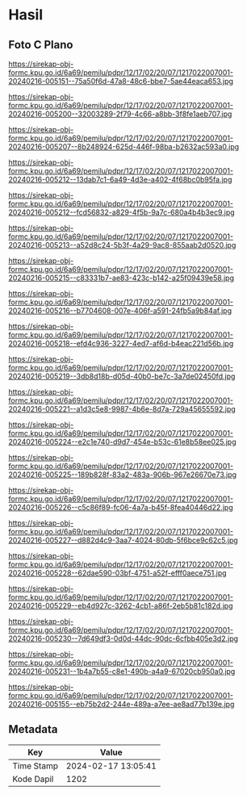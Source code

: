 # Hasil

## Foto C Plano

https://sirekap-obj-formc.kpu.go.id/6a69/pemilu/pdpr/12/17/02/20/07/1217022007001-20240216-005151--75a50f6d-47a8-48c6-bbe7-5ae44eaca653.jpg

https://sirekap-obj-formc.kpu.go.id/6a69/pemilu/pdpr/12/17/02/20/07/1217022007001-20240216-005200--32003289-2f79-4c66-a8bb-3f8fe1aeb707.jpg

https://sirekap-obj-formc.kpu.go.id/6a69/pemilu/pdpr/12/17/02/20/07/1217022007001-20240216-005207--8b248924-625d-446f-98ba-b2632ac593a0.jpg

https://sirekap-obj-formc.kpu.go.id/6a69/pemilu/pdpr/12/17/02/20/07/1217022007001-20240216-005212--13dab7c1-6a49-4d3e-a402-4f68bc0b95fa.jpg

https://sirekap-obj-formc.kpu.go.id/6a69/pemilu/pdpr/12/17/02/20/07/1217022007001-20240216-005212--fcd56832-a829-4f5b-9a7c-680a4b4b3ec9.jpg

https://sirekap-obj-formc.kpu.go.id/6a69/pemilu/pdpr/12/17/02/20/07/1217022007001-20240216-005213--a52d8c24-5b3f-4a29-9ac8-855aab2d0520.jpg

https://sirekap-obj-formc.kpu.go.id/6a69/pemilu/pdpr/12/17/02/20/07/1217022007001-20240216-005215--c83331b7-ae83-423c-b142-a25f09439e58.jpg

https://sirekap-obj-formc.kpu.go.id/6a69/pemilu/pdpr/12/17/02/20/07/1217022007001-20240216-005216--b7704608-007e-406f-a591-24fb5a9b84af.jpg

https://sirekap-obj-formc.kpu.go.id/6a69/pemilu/pdpr/12/17/02/20/07/1217022007001-20240216-005218--efd4c936-3227-4ed7-af6d-b4eac221d56b.jpg

https://sirekap-obj-formc.kpu.go.id/6a69/pemilu/pdpr/12/17/02/20/07/1217022007001-20240216-005219--3db8d18b-d05d-40b0-be7c-3a7de02450fd.jpg

https://sirekap-obj-formc.kpu.go.id/6a69/pemilu/pdpr/12/17/02/20/07/1217022007001-20240216-005221--a1d3c5e8-9987-4b6e-8d7a-729a45655592.jpg

https://sirekap-obj-formc.kpu.go.id/6a69/pemilu/pdpr/12/17/02/20/07/1217022007001-20240216-005224--e2c1e740-d9d7-454e-b53c-61e8b58ee025.jpg

https://sirekap-obj-formc.kpu.go.id/6a69/pemilu/pdpr/12/17/02/20/07/1217022007001-20240216-005225--189b828f-83a2-483a-906b-967e26670e73.jpg

https://sirekap-obj-formc.kpu.go.id/6a69/pemilu/pdpr/12/17/02/20/07/1217022007001-20240216-005226--c5c86f89-fc06-4a7a-b45f-8fea40446d22.jpg

https://sirekap-obj-formc.kpu.go.id/6a69/pemilu/pdpr/12/17/02/20/07/1217022007001-20240216-005227--d882d4c9-3aa7-4024-80db-5f6bce9c62c5.jpg

https://sirekap-obj-formc.kpu.go.id/6a69/pemilu/pdpr/12/17/02/20/07/1217022007001-20240216-005228--62dae590-03bf-4751-a52f-efff0aece751.jpg

https://sirekap-obj-formc.kpu.go.id/6a69/pemilu/pdpr/12/17/02/20/07/1217022007001-20240216-005229--eb4d927c-3262-4cb1-a86f-2eb5b81c182d.jpg

https://sirekap-obj-formc.kpu.go.id/6a69/pemilu/pdpr/12/17/02/20/07/1217022007001-20240216-005230--7d649df3-0d0d-44dc-90dc-6cfbb405e3d2.jpg

https://sirekap-obj-formc.kpu.go.id/6a69/pemilu/pdpr/12/17/02/20/07/1217022007001-20240216-005231--1b4a7b55-c8e1-490b-a4a9-67020cb950a0.jpg

https://sirekap-obj-formc.kpu.go.id/6a69/pemilu/pdpr/12/17/02/20/07/1217022007001-20240216-005155--eb75b2d2-244e-489a-a7ee-ae8ad77b139e.jpg


## Metadata

| Key        | Value               |
| ---------- | ------------------- |
| Time Stamp | 2024-02-17 13:05:41 |
| Kode Dapil | 1202                |



